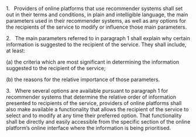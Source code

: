 1.   Providers of online platforms that use recommender systems shall set out in their terms and conditions, in plain and intelligible language, the main parameters used in their recommender systems, as well as any options for the recipients of the service to modify or influence those main parameters.

2.   The main parameters referred to in paragraph 1 shall explain why certain information is suggested to the recipient of the service. They shall include, at least:

(a) the criteria which are most significant in determining the information suggested to the recipient of the service;

(b) the reasons for the relative importance of those parameters.

3.   Where several options are available pursuant to paragraph 1 for recommender systems that determine the relative order of information presented to recipients of the service, providers of online platforms shall also make available a functionality that allows the recipient of the service to select and to modify at any time their preferred option. That functionality shall be directly and easily accessible from the specific section of the online platform’s online interface where the information is being prioritised.